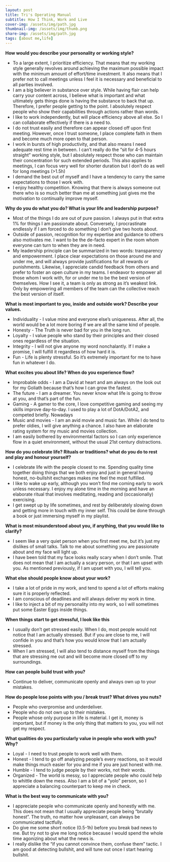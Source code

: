 ```yaml
---
layout: post
title: Tri's Operating Manual
subtitle: How I Think, Work and Live
cover-img: /assets/img/path.jpg
thumbnail-img: /assets/img/thumb.png
share-img: /assets/img/path.jpg
tags: [about me,life]
---
```


**How would you describe your personality or working style?**

* To a large extent, I prioritize efficiency. That means that my working style generally revolves around achieving the maximum possible impact with the minimum amount of effort/time investment. It also means that I prefer not to call meetings unless I feel it is necessary and beneficial to all parties involved.
* I am a big believer in substance over style. While having flair can help carry your content across, I believe what is important and what ultimately gets things done is having the substance to back that up. Therefore, I prefer people getting to the point. I absolutely respect people who show their capabilities through actions rather than words. 
* I like to work independently, but will place efficiency above all else. So I can collaborate effectively if there is a need to. 
* I do not trust easily and therefore can appear closed off upon first meeting. However, once I trust someone, I place complete faith in them and become much more open to that person.
* I work in bursts of high productivity, and that also means I need adequate rest time in between. I can’t really do the “sit for 4-5 hours straight” working style, but I absolutely respect those who can maintain their concentration for such extended periods. This also applies to meetings, I can focus very well for shorter duration but I don’t do as well for long meetings (>1.5h)
* I demand the best out of myself and I have a tendency to carry the same expectations to those I work with.
* I enjoy healthy competition. Knowing that there is always someone out there who is so much better than me at something just gives me the motivation to continually improve myself.

**Why do you do what you do?  What is your life and leadership purpose?**

* Most of the things I do are out of pure passion. I always put in that extra 1% for things I am passionate about. Conversely, I procrastinate endlessly if I am forced to do something I don’t give two hoots about.
* Outside of passion, recognition for my expertise and guidance to others also motivates me. I want to be the de-facto expert in the room whom everyone can turn to when they are in need.
* My leadership principle can be summarized in two words: transparency and empowerment. I place clear expectations on those around me and under me, and will always provide justifications for all rewards or punishments. Likewise, I appreciate candid feedback from others and prefer to foster an open culture in my teams. I endeavor to empower all those whom I work with, for or under me to be the best version of themselves. How I see it, a team is only as strong as it’s weakest link. Only by empowering all members of the team can the collective reach the best version of itself.

**What is most important to you, inside and outside work?  Describe your values.**

* Individuality - I value mine and everyone else’s uniqueness. After all, the world would be a lot more boring if we are all the same kind of people.
* Honesty - The Truth is never bad for you in the long run.
* Loyalty - I value people who stand by their principles and their closed ones regardless of the situation.
* Integrity - I will not give anyone my word nonchalantly. If I make a promise, I will fulfill it regardless of how hard it is.
* Fun - Life is plenty stressful. So it’s extremely important for me to have fun in whatever I do.

**What excites you about life?  When do you experience flow?**

* Improbable odds - I am a David at heart and am always on the look out for my Goliath because that’s how I can grow the fastest.
* The future - I am a dreamer. You never know what life is going to throw at you, and that’s part of the fun.
* Gaming - A gamer to the core, I love competitive gaming and seeing my skills improve day-to-day. I used to play a lot of DotA/DotA2, and competed briefly. Nowadays
* Music and movies - I am an avid movie and music fan. While I do tend to prefer oldies, I will give anything a chance. I also have an elaborate rating system for my music and movies collection.
* I am easily bothered by environmental factors so I can only experience flow in a quiet environment, without the usual 21st century distractions.

**How do you celebrate life?  Rituals or traditions? what do you do to rest and play and honour yourself?**

* I celebrate life with the people closest to me. Spending quality time together doing things that we both enjoy and just in general having honest, no-bullshit exchanges makes me feel the most fulfilled.
* I like to wake up early, although you won’t find me coming early to work unless necessary. I enjoy my alone time in the morning and have an elaborate ritual that involves meditating, reading and (occasionally) exercising.
* I get swept up by life sometimes, and rest by deliberately slowing down and getting more in touch with my inner self. This could be done through a book or just immersing myself in my playlist.

**What is most misunderstood about you, if anything, that you would like to clarify?**

* I seem like a very quiet person when you first meet me, but it’s just my dislikes of small talks. Talk to me about something you are passionate about and my face will light up.
* I have been told that my face looks really scary when I don’t smile. That does not mean that I am actually a scary person, or that I am upset with you. As mentioned previously, if I am upset with you, I will tell you.

**What else should people know about your work?**

* I take a lot of pride in my work, and tend to spend a lot of efforts making sure it is properly reflected.
* I am conscious of deadlines and will always deliver my work in time.
* I like to inject a bit of my personality into my work, so I will sometimes put some Easter Eggs inside things.

**When things start to get stressful, I look like this**

* I usually don’t get stressed easily. When I do, most people would not notice that I am actually stressed. But if you are close to me, I will confide in you and that’s how you would know that I am actually stressed.
* When I am stressed, I will also tend to distance myself from the things that are stressing me out and will become more closed off to my surroundings.

**How can people build trust with you?**

* Continue to deliver, communicate openly and always own up to your mistakes.

**How do people lose points with you / break trust?  What drives you nuts?**

* People who overpromise and underdeliver.
* People who do not own up to their mistakes.
* People whose only purpose in life is material. I get it, money is important, but if money is the only thing that matters to you, you will not get my respect.

**What qualities do you particularly value in people who work with you?  Why?**

* Loyal - I need to trust people to work well with them.
* Honest - I tend to go off analyzing people’s every reactions, so it would make things much easier for you and me if you are just honest with me.
* Humble - I tend to judge people by their works, not their words.
* Organized - The world is messy, so I appreciate people who could help to whittle down the mess. Also I am a bit of a “yolo” person, so I appreciate a balancing counterpart to keep me in check.

**What is the best way to communicate with you?**

* I appreciate people who communicate openly and honestly with me. This does not mean that I usually appreciate people being “brutally honest”. The truth, no matter how unpleasant, can always be communicated tactfully.
* Do give me some short notice (0.5-1h) before you break bad news to me. But try not to give me long notice because I would spend the whole time agonizing about what the news is.
* I really dislike the “if you cannot convince them, confuse them” tactic. I am good at detecting bullshit, and will tune out once I start hearing bullshit.